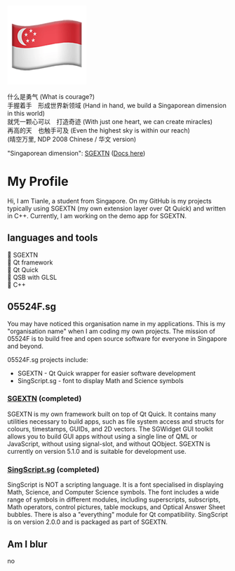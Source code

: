 ![image of Singapore flag emoji](./flagemoji.png)

什么是勇气 (What is courage?) <br>
手握着手　形成世界新领域 (Hand in hand, we build a Singaporean dimension in this world) <br>
就凭一颗心可以　打造奇迹 (With just one heart, we can create miracles) <br>
再高的天　也触手可及 (Even the highest sky is within our reach) <br>
(晴空万里, NDP 2008 Chinese / 华文 version)

"Singaporean dimension": [SGEXTN](https://github.com/InfinityIntegral/SGEXTN) ([Docs here](https://infinityintegral.github.io))

# My Profile

Hi, I am Tianle, a student from Singapore. On my GitHub is my projects typically using SGEXTN (my own extension layer over Qt Quick) and written in C++. Currently, I am working on the demo app for SGEXTN.

## languages and tools

💖 SGEXTN<br>
💚 Qt framework<br>
💚 Qt Quick<br>
💚 QSB with GLSL<br>
💙 C++

## 05524F.sg

You may have noticed this organisation name in my applications. This is my "organisation name" when I am coding my own projects. The mission of 05524F is to build free and open source software for everyone in Singapore and beyond.

05524F.sg projects include:<br>
- SGEXTN - Qt Quick wrapper for easier software development<br>
- SingScript.sg - font to display Math and Science symbols

### [SGEXTN](https://github.com/InfinityIntegral/SGEXTN) (completed)

SGEXTN is my own framework built on top of Qt Quick. It contains many utilities necessary to build apps, such as file system access and structs for colours, timestamps, GUIDs, and 2D vectors. The SGWidget GUI toolkit allows you to build GUI apps without using a single line of QML or JavaScript, without using signal-slot, and without QObject. SGEXTN is currently on version 5.1.0 and is suitable for development use.

### [SingScript.sg](https://github.com/InfinityIntegral/SingScript.sg) (completed)

SingScript is NOT a scripting language. It is a font specialised in displaying Math, Science, and Computer Science symbols. The font includes a wide range of symbols in different modules, including superscripts, subscripts, Math operators, control pictures, table mockups, and Optical Answer Sheet bubbles. There is also a "everything" module for Qt compatibility. SingScript is on version 2.0.0 and is packaged as part of SGEXTN.

## Am I blur

no
